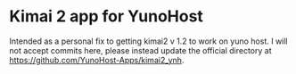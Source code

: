 # Kimai 2 app for YunoHost

Intended as a personal fix to getting kimai2 v 1.2 to work on yuno host. I will not accept commits here, please instead update the official directory at https://github.com/YunoHost-Apps/kimai2_ynh.
